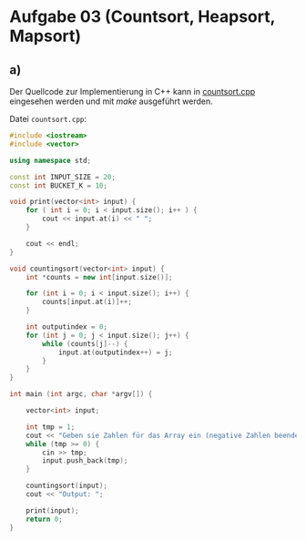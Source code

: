 # Aufgabe 03 (Countsort, Heapsort, Mapsort)

## a)

Der Quellcode zur Implementierung in C++ kann in [countsort.cpp](countsort.cpp) eingesehen werden und mit _make_ ausgeführt werden.

Datei `countsort.cpp`:

```cpp
#include <iostream>
#include <vector>

using namespace std;

const int INPUT_SIZE = 20;
const int BUCKET_K = 10;

void print(vector<int> input) {
    for ( int i = 0; i < input.size(); i++ ) {
        cout << input.at(i) << " ";
    }

    cout << endl;
}

void countingsort(vector<int> input) {
    int *counts = new int[input.size()];

    for (int i = 0; i < input.size(); i++) {
        counts[input.at(i)]++;
    }

    int outputindex = 0;
    for (int j = 0; j < input.size(); j++) {
        while (counts[j]--) {
            input.at(outputindex++) = j;
        }
    }
}

int main (int argc, char *argv[]) {

    vector<int> input;

    int tmp = 1;
    cout << "Geben sie Zahlen für das Array ein (negative Zahlen beenden die Eingabeschleife)" << endl;
    while (tmp >= 0) {
        cin >> tmp;
        input.push_back(tmp);
    }

    countingsort(input);
    cout << "Output: ";

    print(input);
    return 0;
}
```
